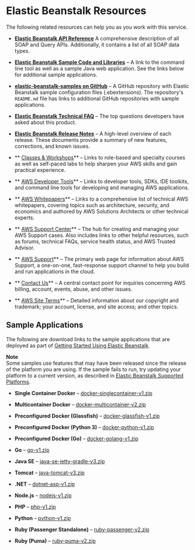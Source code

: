 # Elastic Beanstalk Resources<a name="RelatedResources"></a>

The following related resources can help you as you work with this service\.

+  **[Elastic Beanstalk API Reference](http://docs.aws.amazon.com/elasticbeanstalk/latest/api/)** A comprehensive description of all SOAP and Query APIs\. Additionally, it contains a list of all SOAP data types\. 

+  **[Elastic Beanstalk Sample Code and Libraries](https://aws.amazon.com/code/AWS-Elastic-Beanstalk)** – A link to the command line tool as well as a sample Java web application\. See the links below for additional sample applications\.

+  **[elastic\-beanstalk\-samples on GitHub](https://github.com/awslabs/elastic-beanstalk-samples)** – A GitHub repository with Elastic Beanstalk sample configuration files \(\.ebextensions\)\. The repository's `README.md` file has links to additional GitHub repositories with sample applications\.

+  **[Elastic Beanstalk Technical FAQ](https://aws.amazon.com/elasticbeanstalk/faqs/)** – The top questions developers have asked about this product\. 

+  **[Elastic Beanstalk Release Notes](https://aws.amazon.com/releasenotes/AWS-Elastic-Beanstalk)** – A high\-level overview of each release\. These documents provide a summary of new features, corrections, and known issues\. 

+ ** [Classes & Workshops](https://aws.amazon.com/training/course-descriptions/)** – Links to role\-based and specialty courses as well as self\-paced labs to help sharpen your AWS skills and gain practical experience\.

+ ** [AWS Developer Tools](https://aws.amazon.com/tools/)** – Links to developer tools, SDKs, IDE toolkits, and command line tools for developing and managing AWS applications\.

+ ** [AWS Whitepapers](https://aws.amazon.com/whitepapers/)** – Links to a comprehensive list of technical AWS whitepapers, covering topics such as architecture, security, and economics and authored by AWS Solutions Architects or other technical experts\.

+ ** [AWS Support Center](https://console.aws.amazon.com/support/home#/)** – The hub for creating and managing your AWS Support cases\. Also includes links to other helpful resources, such as forums, technical FAQs, service health status, and AWS Trusted Advisor\.

+ ** [AWS Support](https://aws.amazon.com/premiumsupport/)** – The primary web page for information about AWS Support, a one\-on\-one, fast\-response support channel to help you build and run applications in the cloud\.

+ ** [Contact Us](https://aws.amazon.com/contact-us/)** – A central contact point for inquiries concerning AWS billing, account, events, abuse, and other issues\. 

+ ** [AWS Site Terms](https://aws.amazon.com/terms/)** – Detailed information about our copyright and trademark; your account, license, and site access; and other topics\.

## Sample Applications<a name="RelatedResources-sampleapps"></a>

The following are download links to the sample applications that are deployed as part of [Getting Started Using Elastic Beanstalk](GettingStarted.md)\.

**Note**  
Some samples use features that may have been released since the release of the platform you are using\. If the sample fails to run, try updating your platform to a current version, as described in [Elastic Beanstalk Supported Platforms](concepts.platforms.md)\.

+ **Single Container Docker** – [docker\-singlecontainer\-v1\.zip](samples/docker-singlecontainer-v1.zip)

+ **Multicontainer Docker** – [docker\-multicontainer\-v2\.zip](samples/docker-multicontainer-v2.zip)

+ **Preconfigured Docker \(Glassfish\)** – [docker\-glassfish\-v1\.zip](samples/docker-glassfish-v1.zip)

+ **Preconfigured Docker \(Python 3\)** – [docker\-python\-v1\.zip](samples/docker-python-v1.zip)

+ **Preconfigured Docker \(Go\)** – [docker\-golang\-v1\.zip](samples/docker-golang-v1.zip)

+ **Go** – [go\-v1\.zip](samples/go-v1.zip)

+ **Java SE** – [java\-se\-jetty\-gradle\-v3\.zip](samples/java-se-jetty-gradle-v3.zip)

+ **Tomcat** – [java\-tomcat\-v3\.zip](samples/java-tomcat-v3.zip)

+ **\.NET** – [dotnet\-asp\-v1\.zip](samples/dotnet-asp-v1.zip)

+ **Node\.js** – [nodejs\-v1\.zip](samples/nodejs-v1.zip) 

+ **PHP** – [php\-v1\.zip](samples/php-v1.zip)

+ **Python** – [python\-v1\.zip](samples/python-v1.zip)

+ **Ruby \(Passenger Standalone\)** – [ruby\-passenger\-v2\.zip](samples/ruby-passenger-v2.zip)

+ **Ruby \(Puma\)** – [ruby\-puma\-v2\.zip](samples/ruby-puma-v2.zip)